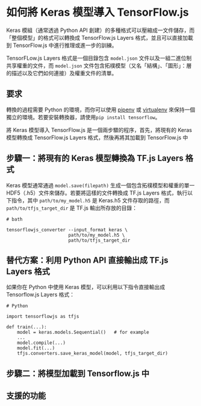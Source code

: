 # 如何將 Keras 模型導入 TensorFlow.js

Keras 模組（通常透過 Python API 創建）的多種格式可以壓縮成一文件儲存，而「整個模型」的格式可以轉換成 TensorFlow.js Layers 格式，並且可以直接加載到 TensorFlow.js 中進行推理或進一步的訓練。

TensorFLow.js Layers 格式是一個目錄包含 `model.json` 文件以及一組二進位制共享權重的文件，而 `model.json` 文件包含拓樸模型（又名「結構」、「圖形」：層的描述以及它們如何連接）及權重文件的清單。

## 要求

轉換的過程需要 Python 的環境，而你可以使用 [pipenv](https://github.com/pypa/pipenv) 或 [virtualenv](https://virtualenv.pypa.io/en/stable/) 來保持一個獨立的環境。若要安裝轉換器，請使用`pip install tensorflow`。

將 Keras 模型導入 TensorFlow.js 是一個兩步驟的程序，首先，將現有的 Keras 模型轉換成 TensorFlow.js Layers 格式，然後再將其加載到 TensorFlow.js 中

## 步驟一：將現有的 Keras 模型轉換為 TF.js Layers 格式

Keras 模型通常通過 `model.save(filepath)` 生成一個包含拓樸模型和權重的單一 HDF5（.h5）文件來儲存。若要將這樣的文件轉換成 TF.js Layers 格式，執行以下指令，其中 `path/to/my_model.h5` 是 Keras.h5 文件存取的路徑，而 `path/to/tfjs_target_dir` 是 TF.js 輸出所存放的目錄：
```
# bath 

tensorflowjs_converter --input_format keras \
                       path/to/my_model.h5 \
                       path/to/tfjs_target_dir
```

## 替代方案：利用 Python API 直接輸出成 TF.js Layers 格式

如果你在 Python 中使用 Keras 模型，可以利用以下指令直接輸出成 Tensorflow.js Layers 格式：
```
# Python

import tensorflowjs as tfjs

def train(...):
    model = keras.models.Sequential()   # for example
    ...
    model.compile(...)
    model.fit(...)
    tfjs.converters.save_keras_model(model, tfjs_target_dir)
```

## 步驟二：將模型加載到 Tensorflow.js 中

## 支援的功能


